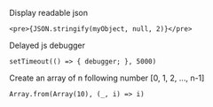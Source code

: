 Display readable json
```
<pre>{JSON.stringify(myObject, null, 2)}</pre>
```
Delayed js debugger
```
setTimeout(() => { debugger; }, 5000)
```
Create an array of n following number [0, 1, 2, ..., n-1]
```
Array.from(Array(10), (_, i) => i)
```
